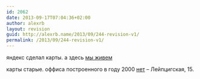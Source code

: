 ```yaml
---
id: 2062
date: 2013-09-17T07:04:36+02:00
author: alexrb
layout: revision
guid: http://alexrb.name/2013/09/244-revision-v1/
permalink: /2013/09/244-revision-v1/
---
```

яндекс сделал карты. а здесь <a href="http://maps.yandex.ru/map\_search.xml?map=4&lay=16&id=938&sp=1&size=2&text=%EC%E0%EB%FB%F8%EA%EE&noinfo=1" target=\_blank>мы живем</a>

карты старые. оффиса построенного в году 2000 <a href="http://maps.yandex.ru/map\_search.xml?map=4&lay=16&id=300&size=2&noinfo=1" target=\_blank>нет</a> &#8211; Лейпцигская, 15.
